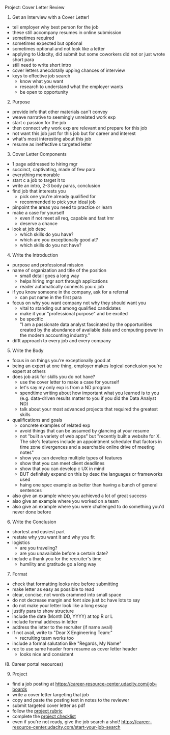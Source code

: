 Project: Cover Letter Review

1. Get an Interview with a Cover Letter!
- tell employer why best person for the job
- these still accompany resumes in online submission
- sometimes required
- sometimes expected but optional
- sometimes optional and not look like a letter
- applying to Udacity, did submit but some coworkers did not or just wrote short para
- still need to write short intro
- cover letters anecdotally upping chances of interview
- keys to effective job search
	- know what you want
	- research to understand what the employer wants
	- be open to opportunity

2. Purpose
- provide info that other materials can't convey
- weave narrative to seemingly unrelated work exp
- start c passion for the job
- then connect why work exp are relevant and prepare for this job
- not want this job just for this job but for career and interest
- what's most interesting about this job
- resume as ineffective s targeted letter

3. Cover Letter Components
- 1 page addressed to hiring mgr
- succinct, captivating, made of few para
- everything memorable
- start c a job to target it to
- write an intro, 2-3 body paras, conclusion
- find job that interests you
	- pick one you're already qualified for
	- recommended to pick your ideal job
- pinpoint the areas you need to practice or learn
- make a case for yourself
	- even if not meet all req, capable and fast lrnr
	- deserve a chance
- look at job desc
	- which skills do you have?
	- which are you exceptionally good at?
	- which skills do you not have?

4. Write the Introduction
- purpose and professional mission
- name of organization and title of the position
	- small detail goes a long way
	- helps hiring mgr sort through applications
	- reader automatically connects you c job
- if you know someone in the company, ask for a referral
	- can put name in the first para
- focus on why you want company not why they should want you
	- vital to standing out among qualified candidates
	- make it your "professional purpose" and be excited
	- be specific	
	"I am a passionate data analyst fascinated by the opportunities created by the abundance of available data and computing power in the modern accounting industry."
- difft approach to every job and every company  

5. Write the Body
- focus in on things you're exceptionally good at
- being an expert at one thing, employer makes logical conclusion you're expert at others
- does job ask for skills you do not have?
	- use the cover letter to make a case for yourself
	- let's say my only exp is from a ND program
	- spendtime writing about how important what you learned is to you (e.g. data-driven results matter to you if you did the Data Analyst ND)
	- talk about your most advanced projects that required the greatest skills
- qualifications and goals
	- concrete examples of related exp
	- avoid things that can be assumed by glancing at your resume
	- not "built a variety of web apps" but "recently built a website for X. The site's features include an appointment scheduler that factors in time zone divergences and a searchable online drive of meeting notes"
	- show you can develop multiple types of features
	- show that you can meet client deadlines
	- show that you can develop c UX in mind
	- BUT definitely expand on this by desc the languages or frameworks used
	- haing one spec example as better than having a bunch of general sentences
- also give an example where you achieved a lot of great success
- also give an example where you worked on a team
- also give an example where you were challenged to do something you'd never done before

6. Write the Conclusion
- shortest and easiest part
- restate why you want it and why you fit
- logistics
	- are you traveling?
	- are you unavailable before a certain date?
- include a thank you for the recruiter's time
	- humility and gratitude go a long way

7. Format
- check that formatting looks nice before submitting
- make letter as easy as possible to read
- clear, concise, not words crammed into small space
- do not decrease margin and font size just bc have lots to say
- do not make your letter look like a long essay
- justify para to show structure
- include the date (Month DD, YYYY) at top R or L
- include formal address in letter
- address the letter to the recruiter (if name avail)
- if not avail, write to "Dear X Engineering Team:"
	- recruiting team works too
- include a formal salutation like "Regards, My Name"
- rec to use same header from resume as cover letter header
	- looks nice and consistent

(8. Career portal resources)

9. Project
- find a job posting at https://career-resource-center.udacity.com/job-boards
- write a cover letter targeting that job
- copy and paste the posting text in notes to the reviewer
- submit targeted cover letter as pdf
- follow the [project rubric](https://review.udacity.com/#!/rubrics/123/view)
- complete the [project checklist](https://docs.google.com/document/d/1ufnjnpWCb2BE2edfFpbaK58NRA4hZMpIjip73Q2GDcw/pub?embedded=true)
- even if you're not ready, give the job search a shot! https://career-resource-center.udacity.com/start-your-job-search
